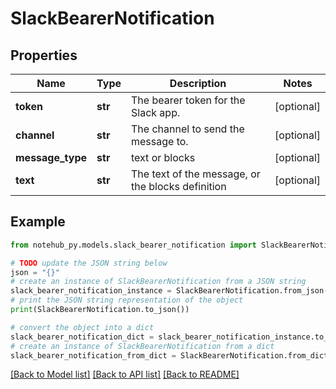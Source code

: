 # SlackBearerNotification

## Properties

| Name             | Type    | Description                                       | Notes      |
| ---------------- | ------- | ------------------------------------------------- | ---------- |
| **token**        | **str** | The bearer token for the Slack app.               | [optional] |
| **channel**      | **str** | The channel to send the message to.               | [optional] |
| **message_type** | **str** | text or blocks                                    | [optional] |
| **text**         | **str** | The text of the message, or the blocks definition | [optional] |

## Example

```python
from notehub_py.models.slack_bearer_notification import SlackBearerNotification

# TODO update the JSON string below
json = "{}"
# create an instance of SlackBearerNotification from a JSON string
slack_bearer_notification_instance = SlackBearerNotification.from_json(json)
# print the JSON string representation of the object
print(SlackBearerNotification.to_json())

# convert the object into a dict
slack_bearer_notification_dict = slack_bearer_notification_instance.to_dict()
# create an instance of SlackBearerNotification from a dict
slack_bearer_notification_from_dict = SlackBearerNotification.from_dict(slack_bearer_notification_dict)
```

[[Back to Model list]](../README.md#documentation-for-models) [[Back to API list]](../README.md#documentation-for-api-endpoints) [[Back to README]](../README.md)
